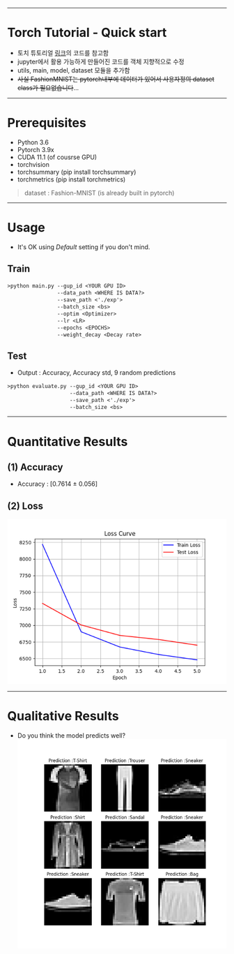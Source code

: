 ***
# Torch Tutorial - Quick start

- 토치 튜토리얼 [링크](https://tutorials.pytorch.kr/beginner/basics/quickstart_tutorial.html)의 코드를 참고함
- jupyter에서 활용 가능하게 만들어진 코드를 객체 지향적으로 수정
- utils, main, model, dataset 모듈을 추가함
- ~~사실 FashionMNIST는 pytorch내부에 데이터가 있어서 사용자정의 dataset class가 필요없습니다~~...

*** 
# Prerequisites
- Python 3.6
- Pytorch 3.9x
- CUDA 11.1 (of cousrse GPU)
- torchvision
- torchsummary (pip install torchsummary)
- torchmetrics (pip install torchmetrics)
> dataset : Fashion-MNIST (is already built in pytorch)

***

# Usage
- It's OK using _Default_ setting if you don't mind.
## Train
```
>python main.py --gup_id <YOUR GPU ID> 
                --data_path <WHERE IS DATA?> 
                --save_path <'./exp'> 
                --batch_size <bs> 
                --optim <Optimizer> 
                --lr <LR> 
                --epochs <EPOCHS> 
                --weight_decay <Decay rate>
```

## Test
- Output : Accuracy, Accuracy std, 9 random predictions
```
>python evaluate.py --gup_id <YOUR GPU ID> 
                    --data_path <WHERE IS DATA?> 
                    --save_path <'./exp'> 
                    --batch_size <bs>
```

***
# Quantitative Results
## (1) Accuracy
- Accuracy : [0.7614 ± 0.056]

## (2) Loss
![](https://github.com/HongSungRae/Pytorch_tutorial/blob/main/1.quickstart/exp/loss_curve.png?raw=true)
***

# Qualitative Results
- Do you think the model predicts well?
![](https://github.com/HongSungRae/Pytorch_tutorial/blob/main/1.quickstart/exp/pred_1.png?raw=true)